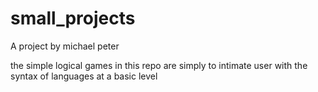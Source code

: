 # small_projects
A project by michael peter

the simple logical games in this repo are simply to intimate user with the syntax of languages at a basic level
